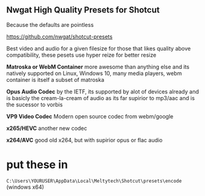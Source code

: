 ## Nwgat High Quality Presets for Shotcut

Because the defaults are pointless

https://github.com/nwgat/shotcut-presets

Best video and audio for a given filesize for those that likes quality above compatibility, these pesets use hyper reize for better resize 

**Matroska or WebM Container** 
more awesome than anything else and its natively supported on Linux, Windows 10, many media players, webm container is itself a subset of matroska

**Opus Audio Codec** 
by the IETF, its supported by alot of devices already and is basicly the cream-la-cream of audio as its far supirior to mp3/aac and is the sucessor to vorbis

**VP9 Video Codec**
Modern open source codec from webm/google

**x265/HEVC**
another new codec

**x264/AVC**
good old x264, but with supirior opus or flac audio

# put these in
`C:\Users\YOURUSER\AppData\Local\Meltytech\Shotcut\presets\encode` (windows x64)

